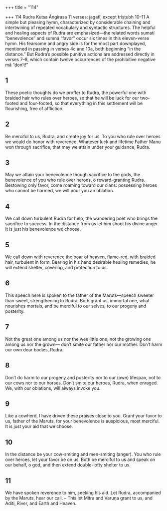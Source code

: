 +++
title = "114"

+++
114 Rudra
Kutsa Āṅgirasa
11 verses: jagatī, except triṣṭubh 10–11
A simple but pleasing hymn, characterized by considerable chaining and intertwining  of repeated vocabulary and syntactic structures. The helpful and healing aspects of  Rudra are emphasized—the related words sumatí “benevolence” and sumná “favor”  occur six times in this eleven-verse hymn. His fearsome and angry side is for the most  part downplayed, mentioned in passing in verses 4c and 10a, both beginning “in the  distance.” But Rudra’s possible punitive actions are addressed directly in verses 7–8,  which contain twelve occurrences of the prohibitive negative mā “don’t!”
## 1
These poetic thoughts do we proffer to Rudra, the powerful one with  braided hair who rules over heroes,
so that he will be luck for our two-footed and four-footed, so that
everything in this settlement will be flourishing, free of affliction.
## 2
Be merciful to us, Rudra, and create joy for us. To you who rule over  heroes we would do honor with reverence.
Whatever luck and lifetime Father Manu won through sacrifice, that may  we attain under your guidance, Rudra.
## 3
May we attain your benevolence though sacrifice to the gods, the  benevolence of you who rule over heroes, o reward-granting Rudra.
Bestowing only favor, come roaming toward our clans: possessing heroes  who cannot be harmed, we will pour you an oblation.

## 4
We call down turbulent Rudra for help, the wandering poet who brings  the sacrifice to success.
In the distance from us let him shoot his divine anger. It is just his
benevolence we choose.
## 5
We call down with reverence the boar of heaven, flame-red, with  braided hair, turbulent in form.
Bearing in his hand desirable healing remedies, he will extend shelter,  covering, and protection to us.
## 6
This speech here is spoken to the father of the Maruts—speech sweeter  than sweet, strengthening to Rudra.
Both grant us, immortal one, what nourishes mortals, and be merciful  to our selves, to our progeny and posterity.
## 7
Not the great one among us nor the wee little one, not the growing one  among us nor the grown—
don’t smite our father nor our mother. Don’t harm our own dear
bodies, Rudra.
## 8
Don’t do harm to our progeny and posterity nor to our (own) lifespan,  not to our cows nor to our horses.
Don’t smite our heroes, Rudra, when enraged. We, with our oblations,  will always invoke you.
## 9
Like a cowherd, I have driven these praises close to you. Grant your  favor to us, father of the Maruts,
for your benevolence is auspicious, most merciful. It is just your aid
that we choose.
## 10
In the distance be your cow-smiting and men-smiting (anger). You who  rule over heroes, let your favor be on us.
Both be merciful to us and speak on our behalf, o god, and then extend  double-lofty shelter to us.
## 11
We have spoken reverence to him, seeking his aid. Let Rudra,
accompanied by the Maruts, hear our call.
– This let Mitra and Varuṇa grant to us, and Aditi, River, and Earth  and Heaven.